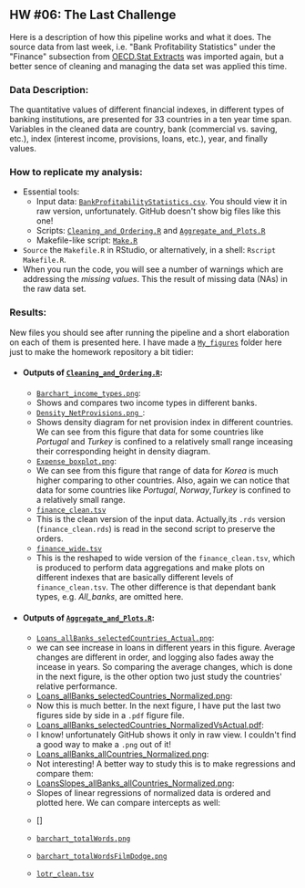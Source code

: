 HW #06: The Last Challenge
--------------------------

Here is a description of how this pipeline works and what it does. The source data from last week,
i.e. "Bank Profitability Statistics" under the "Finance" subsection from [OECD.Stat Extracts](http://stats.oecd.org/)
was imported again, but a better sence of cleaning and managing the data set was applied this time.  

### Data Description:  

The quantitative values of different financial indexes, in different types of banking institutions, are presented
for 33 countries in a ten year time span. Variables in the cleaned data are country, bank (commercial vs. saving,
etc.), index (interest income, provisions, loans, etc.), year, and finally values.

### How to replicate my analysis:

  * Essential tools:
    - Input data: [`BankProfitabilityStatistics.csv`](https://github.com/Mahdiark/stat545a-2013-hw06_khosravi-mah/blob/master/BankProfitabilityStatistics.csv). You should view it in raw version, unfortunately. GitHub doesn't show big files like this one!
    - Scripts: [`Cleaning_and_Ordering.R`](https://github.com/Mahdiark/stat545a-2013-hw06_khosravi-mah/blob/master/Cleaning_and_Ordering.R) and [`Aggregate_and_Plots.R`](https://github.com/Mahdiark/stat545a-2013-hw06_khosravi-mah/blob/master/Aggregate_and_Plots.R)
    - Makefile-like script: [`Make.R`](https://github.com/Mahdiark/stat545a-2013-hw06_khosravi-mah/blob/master/Make.R)
  * `Source` the `Makefile.R` in RStudio, or alternatively, in a shell: `Rscript Makefile.R`.
  * When you run the code, you will see a number of warnings which are addressing the *missing values*. This the result of missing data (NAs) in the raw data set.
  
### Results:

New files you should see after running the pipeline and a short elaboration on each of them is presented here.
I have made a [`My_figures`](https://github.com/Mahdiark/stat545a-2013-hw06_khosravi-mah/tree/master/My_figures) 
folder here just to make the homework repository a bit tidier:

  * #### Outputs of [`Cleaning_and_Ordering.R`](https://github.com/Mahdiark/stat545a-2013-hw06_khosravi-mah/blob/master/Cleaning_and_Ordering.R):
    - [`Barchart_income_types.png`](https://github.com/Mahdiark/stat545a-2013-hw06_khosravi-mah/blob/master/My_figures/Barchart_income_types.png):
     * Shows and compares two income types in different banks.
    - [`Density_NetProvisions.png `](https://github.com/Mahdiark/stat545a-2013-hw06_khosravi-mah/blob/master/My_figures/Density_NetProvisions.png):
     * Shows density diagram for net provision index in different countries. We can see from this figure that data for some countries like *Portugal* and *Turkey* is confined to a relatively small range inceasing their corresponding height in density diagram.
    - [`Expense_boxplot.png`](https://github.com/Mahdiark/stat545a-2013-hw06_khosravi-mah/blob/master/My_figures/Expense_boxplot.png):
     * We can see from this figure that range of data for *Korea* is much higher comparing to other countries. Also, again we can notice that data for some countries like *Portugal*, *Norway*,*Turkey* is confined to a relatively small range.
    - [`finance_clean.tsv`](https://github.com/Mahdiark/stat545a-2013-hw06_khosravi-mah/blob/master/finance_clean.tsv)
     * This is the clean version of the input data. Actually,its `.rds` version (`finance_clean.rds`) is read in the second script to preserve the orders.
    - [`finance_wide.tsv`](https://github.com/Mahdiark/stat545a-2013-hw06_khosravi-mah/blob/master/finance_wide.tsv)
     * This is the reshaped to wide version of the `finance_clean.tsv`, which is produced to perform data aggregations and make plots on different indexes that are basically different levels of `finance_clean.tsv`. The other difference is that dependant bank types, e.g. *All_banks*, are omitted here.

  * #### Outputs of [`Aggregate_and_Plots.R`](https://github.com/Mahdiark/stat545a-2013-hw06_khosravi-mah/blob/master/Aggregate_and_Plots.R):
    - [`Loans_allBanks_selectedCountries_Actual.png`](https://github.com/Mahdiark/stat545a-2013-hw06_khosravi-mah/blob/master/My_figures/Loans_allBanks_selectedCountries_Actual.png):
     * we can see increase in loans in different years in this figure. Average changes are different in order, and logging also fades away the incease in years. So comparing the average changes, which is done in the next figure, is the other option two just study the countries' relative performance.
    - [Loans_allBanks_selectedCountries_Normalized.png](https://github.com/Mahdiark/stat545a-2013-hw06_khosravi-mah/blob/master/My_figures/Loans_allBanks_selectedCountries_Normalized.png):
     * Now this is much better. In the next figure, I have put the last two figures side by side in a `.pdf` figure file.
    - [Loans_allBanks_selectedCountries_NormalizedVsActual.pdf](https://github.com/Mahdiark/stat545a-2013-hw06_khosravi-mah/blob/master/My_figures/Loans_allBanks_selectedCountries_NormalizedVsActual.pdf):
     * I know! unfortunately GitHub shows it only in raw view. I couldn't find a good way to make a `.png` out of it!
    - [Loans_allBanks_allCountries_Normalized.png](https://github.com/Mahdiark/stat545a-2013-hw06_khosravi-mah/blob/master/My_figures/Loans_allBanks_allCountries_Normalized.png):
     * Not interesting! A better way to study this is to make regressions and compare them:
    - [LoansSlopes_allBanks_allCountries_Normalized.png](https://github.com/Mahdiark/stat545a-2013-hw06_khosravi-mah/blob/master/My_figures/LoansSlopes_allBanks_allCountries_Normalized.png):
     * Slopes of linear regressions of normalized data is ordered and plotted here. We can compare intercepts as well:
    - []




    - [`barchart_totalWords.png`](https://raw.github.com/jennybc/STAT545A/master/hw06_scaffolds/01_justR/barchart_totalWords.png)
    - [`barchart_totalWordsFilmDodge.png`](https://raw.github.com/jennybc/STAT545A/master/hw06_scaffolds/01_justR/barchart_totalWordsFilmDodge.png)
    - [`lotr_clean.tsv`](https://github.com/jennybc/STAT545A/blob/master/hw06_scaffolds/01_justR/lotr_clean.tsv)
